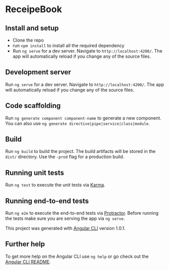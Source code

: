 

# ReceipeBook

## Install and setup

 - Clone the repo
 - run `npm install` to install all the required dependency
 - Run `ng serve` for a dev server. Navigate to `http://localhost:4200/`. The app will automatically reload if you change any of the source files.

## Development server

Run `ng serve` for a dev server. Navigate to `http://localhost:4200/`. The app will automatically reload if you change any of the source files.

## Code scaffolding

Run `ng generate component component-name` to generate a new component. You can also use `ng generate directive|pipe|service|class|module`.

## Build

Run `ng build` to build the project. The build artifacts will be stored in the `dist/` directory. Use the `-prod` flag for a production build.

## Running unit tests

Run `ng test` to execute the unit tests via [Karma](https://karma-runner.github.io).

## Running end-to-end tests

Run `ng e2e` to execute the end-to-end tests via [Protractor](http://www.protractortest.org/).
Before running the tests make sure you are serving the app via `ng serve`.

This project was generated with [Angular CLI](https://github.com/angular/angular-cli) version 1.0.1.
## Further help

To get more help on the Angular CLI use `ng help` or go check out the [Angular CLI README](https://github.com/angular/angular-cli/blob/master/README.md).
